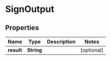 

# SignOutput


## Properties

Name | Type | Description | Notes
------------ | ------------- | ------------- | -------------
**result** | **String** |  |  [optional]



